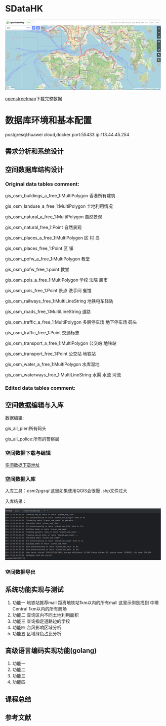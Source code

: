 # SDataHK

![source.png](images/source.png)

[openstreetmap](https://www.openstreetmap.org)下载完整数据

# 数据库环境和基本配置

postgresql:huawei cloud,docker port:55433 ip:113.44.45.254

## 需求分析和系统设计

## 空间数据库结构设计

### Original data tables comment:

gis_osm_buildings_a_free_1:MultiPolygon 香港所有建筑

gis_osm_landuse_a_free_1:MultiPolygon 土地利用情况

gis_osm_natural_a_free_1:MultiPolygon 自然景观

gis_osm_natural_free_1:Point 自然景观

gis_osm_places_a_free_1:MultiPolygon 区 村 岛

gis_osm_places_free_1:Point 区 镇

gis_osm_pofw_a_free_1:MultiPolygon 教堂

gis_osm_pofw_free_1:point 教堂

gis_osm_pois_a_free_1:MultiPolygon 学校 法院 超市

gis_osm_pois_free_1:Point 景点 洗手间 餐馆

gis_osm_railways_free_1:MultiLineString 地铁电车轻轨

gis_osm_roads_free_1:MultiLineString 道路

gis_osm_traffic_a_free_1:MultiPolygon 多层停车场 地下停车场 码头

gis_osm_traffic_free_1:Point 交通标志

gis_osm_transport_a_free_1:MultiPolygon 公交站 地铁站

gis_osm_transport_free_1:Point 公交站 地铁站

gis_osm_water_a_free_1:MultiPolygon 水库湿地

gis_osm_waterways_free_1:MultiLineString 水渠 水流 河流

### Edited data tables comment:

## 空间数据编辑与入库

数据编辑:

gis_all_pier:所有码头

gis_all_police:所有的警察局

### 空间数据下载与编辑

[空间数据下载地址](https://download.geofabrik.de/asia/china/hong-kong.html)

### 空间数据入库

入库工具：*osm2pgsql* 这里如果使用QGIS会很慢 .shp文件过大

入库结果：

![importData.png](images/importData.png)

### 空间数据导出

## 系统功能实现与测试

1. 功能一 地铁站推荐mall 距离地铁站1km以内的所有mall
   这里示例是找到 中環 Central 1km以内的所有商场
2. 功能二 查询区内不同土地利用面积
3. 功能三 查询指定道路边的学校
4. 功能四 台风影响区域分析
5. 功能五 区域绿色占比分析

## 高级语言编码实现功能(golang)

1. 功能一
2. 功能二
3. 功能三
4. 功能四

## 课程总结

## 参考文献
